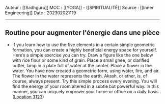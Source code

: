 Auteur : [[Sadhguru]]
MOC : [[YOGA]] - [[SPIRITUALITÉ]]
Source : [[Inner Engineering]]
Date : 202302021119
***

## Routine pour augmenter l'énergie dans une pièce
- If you learn how to use the five elements in a certain simple geometric formation, you can create a highly beneficial energy space for yourself. Here’s a simple exercise you can try. Draw a figure like the one below with rice flour or some kind of grain. Place a small ghee, or clarified butter, lamp in a plate full of water at the center. Place a flower in the water. You have now created a geometric form, using water, fire, and air. The flower in the water represents the earth. Akash, or ether, is, of course, always present. Try this simple process every evening. You will find the energy of your room altered in a subtle but powerful way. In this manner, you can uniquely empower your home or office on a daily basis. ([Location 3123](https://readwise.io/to_kindle?action=open&asin=B01B0K98D8&location=3123))